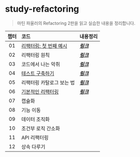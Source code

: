 # study-refactoring

> 마틴 파울러의 Refactoring 2판을 읽고 실습한 내용을 정리합니다.

| 챕터 | 코드                                                                            | 내용정리                                                                                                        |
|:--:|:------------------------------------------------------------------------------|:------------------------------------------------------------------------------------------------------------|
| 01 | [리팩터링: 첫 번째 예시](https://github.com/nahyeon99/study-refactoring/tree/chapter1) | [**_링크_**](https://github.com/nahyeon99/study-refactoring/blob/chapter1/src/main/java/chapter1/Chapter1.md) |
| 02 | 리팩터링 원칙                                                                       | [**_링크_**](https://github.com/nahyeon99/study-refactoring/blob/chapter2/src/main/java/chapter2/Chapter2.md) |
| 03 | 코드에서 나는 악취                                                                    | [**_링크_**](https://github.com/nahyeon99/study-refactoring/blob/chapter3/src/main/java/chapter3/Chapter3.md) |
| 04 | [테스트 구축하기](https://github.com/nahyeon99/study-refactoring/tree/chapter4)      | [**_링크_**](https://github.com/nahyeon99/study-refactoring/blob/chapter4/src/main/java/chapter4/Chapter4.md) |
| 05 | 리팩터링 카탈로그 보는 법                                                                | [**_링크_**](https://github.com/nahyeon99/study-refactoring/blob/chapter5/src/main/java/chapter5/Chapter5.md) |
| 06 | [기본적인 리팩터링](https://github.com/nahyeon99/study-refactoring/tree/chapter6)     | [**_링크_**](https://github.com/nahyeon99/study-refactoring/blob/chapter6/src/main/java/chapter6/Chapter6.md) |
| 07 | 캡슐화                                                                           |                                                                                                             |
| 08 | 기능 이동                                                                         |                                                                                                             |
| 09 | 데이터 조직화                                                                       |                                                                                                             |
| 10 | 조건부 로직 간소화                                                                    |                                                                                                             |
| 11 | API 리팩터링                                                                      |                                                                                                             |
| 12 | 상속 다루기                                                                        |                                                                                                             |